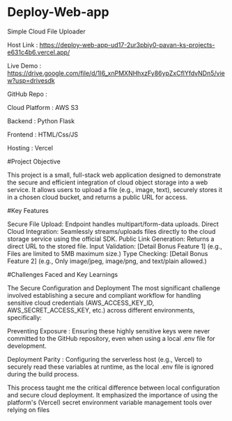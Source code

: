 # Deploy-Web-app

Simple Cloud File Uploader 

Host Link : https://deploy-web-app-ud17-2ur3pbiy0-pavan-ks-projects-e631c4b6.vercel.app/

Live Demo : https://drive.google.com/file/d/1I6_xnPMXNHhxzFy86ypZxCflYfdvNDn5/view?usp=drivesdk 

GitHub Repo : 

Cloud Platform : AWS S3 

Backend : Python Flask

Frontend : HTML/Css/JS 

Hosting : Vercel 

#Project Objective

This project is a small, full-stack web application designed to demonstrate the secure and efficient integration of cloud object storage into a web service. It allows users to upload a file (e.g., image, text), securely stores it in a chosen cloud bucket, and returns a public URL for access.

#Key Features

Secure File Upload: Endpoint handles multipart/form-data uploads.
Direct Cloud Integration: Seamlessly streams/uploads files directly to the cloud storage service using the official SDK.
Public Link Generation: Returns a direct URL to the stored file.
Input Validation: [Detail Bonus Feature 1] (e.g., Files are limited to 5MB maximum size.)
Type Checking: [Detail Bonus Feature 2] (e.g., Only image/jpeg, image/png, and text/plain allowed.)

#Challenges Faced and Key Learnings

The Secure Configuration and Deployment 
The most significant challenge involved establishing a secure and compliant workflow for handling sensitive cloud credentials (AWS_ACCESS_KEY_ID, AWS_SECRET_ACCESS_KEY, etc.) across different environments, specifically:

Preventing Exposure : Ensuring these highly sensitive keys were never committed to the GitHub repository, even when using a local .env file for development.

Deployment Parity : Configuring the serverless host (e.g., Vercel) to securely read these variables at runtime, as the local .env file is ignored during the build process.

This process taught me the critical difference between local configuration and secure cloud deployment. It emphasized the importance of using the platform's (Vercel) secret environment variable management tools over relying on files

